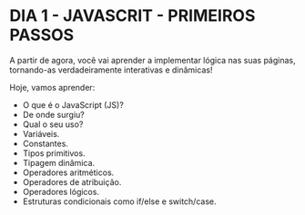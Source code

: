 # DIA 1 - JAVASCRIT - PRIMEIROS PASSOS

A partir de agora, você vai aprender a implementar lógica nas suas páginas, tornando-as verdadeiramente interativas e dinâmicas!

Hoje, vamos aprender:

- O que é o JavaScript (JS)?
- De onde surgiu?
- Qual o seu uso?
- Variáveis.
- Constantes.
- Tipos primitivos.
- Tipagem dinâmica.
- Operadores aritméticos.
- Operadores de atribuição.
- Operadores lógicos.
- Estruturas condicionais como if/else e switch/case.